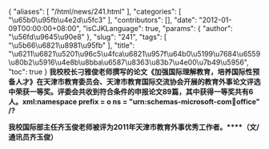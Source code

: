 {
    "aliases": [
        "/html/news/241.html"
    ],
    "categories": [
        "\u65b0\u95fb\u4e2d\u5fc3"
    ],
    "contributors": [],
    "date": "2012-01-09T00:00:00+08:00",
    "isCJKLanguage": true,
    "params": {
        "author": "\u56fd\u9645\u90e8"
    },
    "slug": "241",
    "tags": [
        "\u5b66\u6821\u8981\u95fb"
    ],
    "title": "\u6211\u6821\u5201\u96c5\u4fca\u6821\u957f\u64b0\u5199\u7684\u6559\u80b2\u5916\u4e8b\u8bba\u6587\u8363\u83b7\u4e00\u7b49\u5956",
    "toc": true
}
**我校校长刁雅俊老师撰写的论文《加强国际理解教育，培养国际性预备人才》在天津市教育委员会、天津市教育国际交流协会开展的教育外事论文评选中荣获一等奖。评委会共收到符合条件的申报论文89篇，其中获得一等奖共有6人。xml:namespace prefix = o ns = "urn:schemas-microsoft-com:office:office" /?**

**我校国际部主任齐玉俊老师被评为2011年天津市教育外事优秀工作者。****（文/通讯员齐玉俊）**


